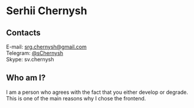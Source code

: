 # Serhii Chernysh
## Contacts
E-mail: [srg.chernysh@gmail.com](mailto:srg.chernysh@gmail.com)  
Telegram: [@sChernysh](https://t.me/sChernysh)  
Skype: sv.chernysh  
## Who am I?
I am a person who agrees with the fact that you either develop or degrade.
This is one of the main reasons why I chose the frontend.